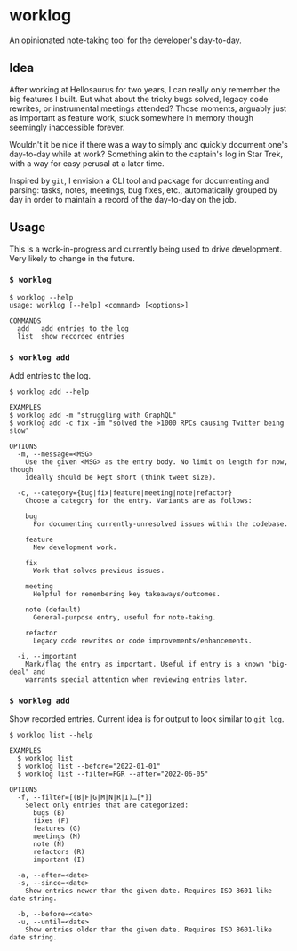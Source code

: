 # worklog

An opinionated note-taking tool for the developer's day-to-day.

## Idea

After working at Hellosaurus for two years, I can really only remember the big features I built. But what about the tricky bugs solved, legacy code rewrites, or instrumental meetings attended? Those moments, arguably just as important as feature work, stuck somewhere in memory though seemingly inaccessible forever.

Wouldn't it be nice if there was a way to simply and quickly document one's day-to-day while at work? Something akin to the captain's log in Star Trek, with a way for easy perusal at a later time.

Inspired by `git`, I envision a CLI tool and package for documenting and parsing: tasks, notes, meetings, bug fixes, etc., automatically grouped by day in order to maintain a record of the day-to-day on the job.

## Usage

This is a work-in-progress and currently being used to drive development. Very likely to change in the future.

### `$ worklog`

```console
$ worklog --help
usage: worklog [--help] <command> [<options>]

COMMANDS
  add   add entries to the log
  list  show recorded entries
```

### `$ worklog add`

Add entries to the log.

```console
$ worklog add --help

EXAMPLES
$ worklog add -m "struggling with GraphQL"
$ worklog add -c fix -im "solved the >1000 RPCs causing Twitter being slow"

OPTIONS
  -m, --message=<MSG>
    Use the given <MSG> as the entry body. No limit on length for now, though
    ideally should be kept short (think tweet size).

  -c, --category={bug|fix|feature|meeting|note|refactor}
    Choose a category for the entry. Variants are as follows:

    bug
      For documenting currently-unresolved issues within the codebase.

    feature
      New development work.

    fix
      Work that solves previous issues.

    meeting
      Helpful for remembering key takeaways/outcomes.

    note (default)
      General-purpose entry, useful for note-taking.

    refactor
      Legacy code rewrites or code improvements/enhancements.

  -i, --important
    Mark/flag the entry as important. Useful if entry is a known "big-deal" and
    warrants special attention when reviewing entries later.
```

### `$ worklog add`

Show recorded entries. Current idea is for output to look similar to `git log`.

```console
$ worklog list --help

EXAMPLES
  $ worklog list
  $ worklog list --before="2022-01-01"
  $ worklog list --filter=FGR --after="2022-06-05"

OPTIONS
  -f, --filter=[(B|F|G|M|N|R|I)…[*]]
    Select only entries that are categorized:
      bugs (B)
      fixes (F)
      features (G)
      meetings (M)
      note (N)
      refactors (R)
      important (I)

  -a, --after=<date>
  -s, --since=<date>
    Show entries newer than the given date. Requires ISO 8601-like date string.

  -b, --before=<date>
  -u, --until=<date>
    Show entries older than the given date. Requires ISO 8601-like date string.
```
